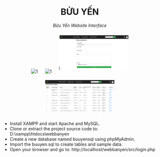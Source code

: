 
<div align="center" size="30">

# BỬU YẾN
  _Bửu Yến Website Interface_
</div>
  
<p align="center">
  <img src="docs/Picture2.png" alt="1" width="45%" style="margin:10px;">
  <img src="docs/Picture3.png" alt="1" width="45%" style="margin:10px;">
  <img src="docs/Picture4.png" alt="1" width="45%" style="margin:10px;">
  <img src="docs/Picture5.png" alt="1" width="45%" style="margin:10px;">
</p>


- Install XAMPP and start Apache and MySQL.
- Clone or extract the project source code to: D:\xampp\htdocs\webbanyen
- Create a new database named buuyensql using phpMyAdmin.
- Import the buuyen.sql to create tables and sample data.
- Open your browser and go to: http://localhost/webbanyen/src/login.php
